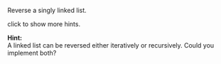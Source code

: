 Reverse a singly linked list.

click to show more hints.

**Hint:**  
A linked list can be reversed either iteratively or recursively. Could you implement both?

